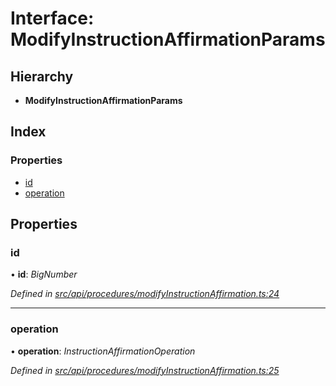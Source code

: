 # Interface: ModifyInstructionAffirmationParams

## Hierarchy

* **ModifyInstructionAffirmationParams**

## Index

### Properties

* [id](modifyinstructionaffirmationparams.md#id)
* [operation](modifyinstructionaffirmationparams.md#operation)

## Properties

###  id

• **id**: *BigNumber*

*Defined in [src/api/procedures/modifyInstructionAffirmation.ts:24](https://github.com/PolymathNetwork/polymesh-sdk/blob/da0f7fd7/src/api/procedures/modifyInstructionAffirmation.ts#L24)*

___

###  operation

• **operation**: *InstructionAffirmationOperation*

*Defined in [src/api/procedures/modifyInstructionAffirmation.ts:25](https://github.com/PolymathNetwork/polymesh-sdk/blob/da0f7fd7/src/api/procedures/modifyInstructionAffirmation.ts#L25)*
